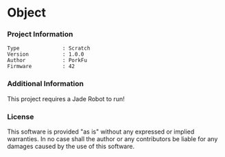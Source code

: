 Object
================



### Project Information
```
Type              : Scratch
Version           : 1.0.0
Author            : PorkFu
Firmware          : 42
```

### Additional Information
This project requires a Jade Robot to run!

### License
This software is provided "as is" without any expressed or implied warranties.  In no case shall the author or any contributors be liable for any damages caused by the use of this software.

